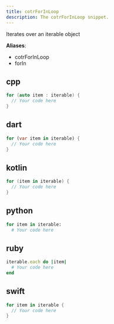 ```yaml
---
title: cotrForInLoop
description: The cotrForInLoop snippet.
---
```


Iterates over an iterable object

**Aliases**:
- cotrForInLoop
- forIn

## cpp
```cpp
for (auto item : iterable) {
  // Your code here
}
```

## dart
```dart
for (var item in iterable) {
  // Your code here
}
```

## kotlin
```kotlin
for (item in iterable) {
  // Your code here
}
```

## python
```python
for item in iterable:
  # Your code here
```

## ruby
```ruby
iterable.each do |item|
  # Your code here
end
```

## swift
```swift
for item in iterable {
  // Your code here
}
```

